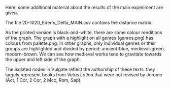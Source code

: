<p>Here, some additional material about the results of the main experiment are given.</p> 
<p>The file 20-1020_Eder's_Delta_MAIN.csv contains the distance matrix.</p> 
<p>As the printed version is black-and-white, there are some colour renditions of the graph. The graph with a highlight on all genres (genres.png) has colours from palette.png. In other graphs, only individual genres or their groups are highlighted and divided by period: ancient-blue, medieval-green, modern-brown. We can see how medieval works tend to gravitate towards the upper and left side of the graph.</p>
<p>The isolated nodes in Vulgate reflect the authorship of these texts: they largely represent books from <i>Vetus Latina</i> that were not revised by Jerome (Act, 1 Cor, 2 Cor, 2 Mcc, Rom, Sap).</p>
